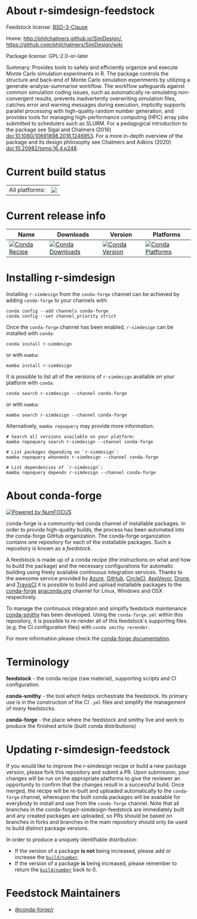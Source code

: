 About r-simdesign-feedstock
===========================

Feedstock license: [BSD-3-Clause](https://github.com/conda-forge/r-simdesign-feedstock/blob/main/LICENSE.txt)

Home: http://philchalmers.github.io/SimDesign/, https://github.com/philchalmers/SimDesign/wiki

Package license: GPL-2.0-or-later

Summary: Provides tools to safely and efficiently organize and execute Monte Carlo simulation experiments in R. The package controls the structure and back-end of Monte Carlo simulation experiments by utilizing a generate-analyse-summarise workflow. The workflow safeguards against common simulation coding issues, such as automatically re-simulating non-convergent results, prevents inadvertently overwriting simulation files, catches error and warning messages during execution, implicitly supports parallel processing with high-quality random number generation, and provides tools for managing high-performance computing (HPC) array jobs submitted to schedulers such as SLURM. For a pedagogical introduction to the package see Sigal and Chalmers (2016) <doi:10.1080/10691898.2016.1246953>. For a more in-depth overview of the package and its design philosophy see Chalmers and Adkins (2020) <doi:10.20982/tqmp.16.4.p248>.

Current build status
====================


<table><tr><td>All platforms:</td>
    <td>
      <a href="https://dev.azure.com/conda-forge/feedstock-builds/_build/latest?definitionId=24646&branchName=main">
        <img src="https://dev.azure.com/conda-forge/feedstock-builds/_apis/build/status/r-simdesign-feedstock?branchName=main">
      </a>
    </td>
  </tr>
</table>

Current release info
====================

| Name | Downloads | Version | Platforms |
| --- | --- | --- | --- |
| [![Conda Recipe](https://img.shields.io/badge/recipe-r--simdesign-green.svg)](https://anaconda.org/conda-forge/r-simdesign) | [![Conda Downloads](https://img.shields.io/conda/dn/conda-forge/r-simdesign.svg)](https://anaconda.org/conda-forge/r-simdesign) | [![Conda Version](https://img.shields.io/conda/vn/conda-forge/r-simdesign.svg)](https://anaconda.org/conda-forge/r-simdesign) | [![Conda Platforms](https://img.shields.io/conda/pn/conda-forge/r-simdesign.svg)](https://anaconda.org/conda-forge/r-simdesign) |

Installing r-simdesign
======================

Installing `r-simdesign` from the `conda-forge` channel can be achieved by adding `conda-forge` to your channels with:

```
conda config --add channels conda-forge
conda config --set channel_priority strict
```

Once the `conda-forge` channel has been enabled, `r-simdesign` can be installed with `conda`:

```
conda install r-simdesign
```

or with `mamba`:

```
mamba install r-simdesign
```

It is possible to list all of the versions of `r-simdesign` available on your platform with `conda`:

```
conda search r-simdesign --channel conda-forge
```

or with `mamba`:

```
mamba search r-simdesign --channel conda-forge
```

Alternatively, `mamba repoquery` may provide more information:

```
# Search all versions available on your platform:
mamba repoquery search r-simdesign --channel conda-forge

# List packages depending on `r-simdesign`:
mamba repoquery whoneeds r-simdesign --channel conda-forge

# List dependencies of `r-simdesign`:
mamba repoquery depends r-simdesign --channel conda-forge
```


About conda-forge
=================

[![Powered by
NumFOCUS](https://img.shields.io/badge/powered%20by-NumFOCUS-orange.svg?style=flat&colorA=E1523D&colorB=007D8A)](https://numfocus.org)

conda-forge is a community-led conda channel of installable packages.
In order to provide high-quality builds, the process has been automated into the
conda-forge GitHub organization. The conda-forge organization contains one repository
for each of the installable packages. Such a repository is known as a *feedstock*.

A feedstock is made up of a conda recipe (the instructions on what and how to build
the package) and the necessary configurations for automatic building using freely
available continuous integration services. Thanks to the awesome service provided by
[Azure](https://azure.microsoft.com/en-us/services/devops/), [GitHub](https://github.com/),
[CircleCI](https://circleci.com/), [AppVeyor](https://www.appveyor.com/),
[Drone](https://cloud.drone.io/welcome), and [TravisCI](https://travis-ci.com/)
it is possible to build and upload installable packages to the
[conda-forge](https://anaconda.org/conda-forge) [anaconda.org](https://anaconda.org/)
channel for Linux, Windows and OSX respectively.

To manage the continuous integration and simplify feedstock maintenance
[conda-smithy](https://github.com/conda-forge/conda-smithy) has been developed.
Using the ``conda-forge.yml`` within this repository, it is possible to re-render all of
this feedstock's supporting files (e.g. the CI configuration files) with ``conda smithy rerender``.

For more information please check the [conda-forge documentation](https://conda-forge.org/docs/).

Terminology
===========

**feedstock** - the conda recipe (raw material), supporting scripts and CI configuration.

**conda-smithy** - the tool which helps orchestrate the feedstock.
                   Its primary use is in the construction of the CI ``.yml`` files
                   and simplify the management of *many* feedstocks.

**conda-forge** - the place where the feedstock and smithy live and work to
                  produce the finished article (built conda distributions)


Updating r-simdesign-feedstock
==============================

If you would like to improve the r-simdesign recipe or build a new
package version, please fork this repository and submit a PR. Upon submission,
your changes will be run on the appropriate platforms to give the reviewer an
opportunity to confirm that the changes result in a successful build. Once
merged, the recipe will be re-built and uploaded automatically to the
`conda-forge` channel, whereupon the built conda packages will be available for
everybody to install and use from the `conda-forge` channel.
Note that all branches in the conda-forge/r-simdesign-feedstock are
immediately built and any created packages are uploaded, so PRs should be based
on branches in forks and branches in the main repository should only be used to
build distinct package versions.

In order to produce a uniquely identifiable distribution:
 * If the version of a package **is not** being increased, please add or increase
   the [``build/number``](https://docs.conda.io/projects/conda-build/en/latest/resources/define-metadata.html#build-number-and-string).
 * If the version of a package **is** being increased, please remember to return
   the [``build/number``](https://docs.conda.io/projects/conda-build/en/latest/resources/define-metadata.html#build-number-and-string)
   back to 0.

Feedstock Maintainers
=====================

* [@conda-forge/r](https://github.com/orgs/conda-forge/teams/r/)

